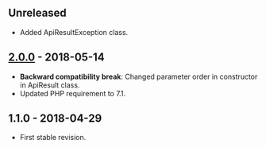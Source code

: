 ## Unreleased
- Added ApiResultException class.

## [2.0.0] - 2018-05-14
- **Backward compatibility break**: Changed parameter order in constructor in ApiResult class.
- Updated PHP requirement to 7.1.

## 1.1.0 - 2018-04-29
- First stable revision.

[2.0.0]: https://github.com/themichaelhall/bluemvc-api/compare/v1.1.0...v2.0.0